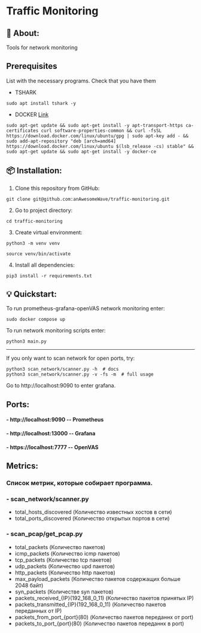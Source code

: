 # Traffic Monitoring



## 📖 About:
Tools for network monitoring

## Prerequisites
List with the necessary programs.
Check that you have them
 - TSHARK 

```sudo apt install tshark -y```

 - DOCKER [Link](https://docs.docker.com/engine/install/ubuntu/#install-using-the-repository)

``` sudo apt-get update && sudo apt-get install -y apt-transport-https ca-certificates curl software-properties-common && curl -fsSL https://download.docker.com/linux/ubuntu/gpg | sudo apt-key add - && sudo add-apt-repository "deb [arch=amd64] https://download.docker.com/linux/ubuntu $(lsb_release -cs) stable" && sudo apt-get update && sudo apt-get install -y docker-ce ```

## 📦 Installation:
1. Clone this repository from GitHub:

```
git clone git@github.com:anAwesomeWave/traffic-monitoring.git
```

2. Go to project directory:

```
cd traffic-monitoring
```
3. Create virtual environment:
```
python3 -m venv venv

source venv/bin/activate
```
4. Install all dependencies:

```
pip3 install -r requirements.txt
```

## 💡 Quickstart:
To run prometheus-grafana-openVAS network monitoring enter:
```
sudo docker compose up
```
To run network monitoring scripts enter:
```
python3 main.py
```

-------
If you only want to scan network for open ports, try:
```
python3 scan_network/scanner.py -h  # docs
python3 scan_network/scanner.py -v -fs -m  # full usage

```

Go to http://localhost:9090 to enter grafana.



## Ports:

#### - http://localhost:9090  -- Prometheus
#### - http://localhost:13000 -- Grafana
#### - https://localhost:7777 -- OpenVAS


## Metrics:
### Список метрик, которые собирает программа.
### - scan_network/scanner.py
- total_hosts_discovered (Количество известных хостов в сети)
- total_ports_discovered (Количество открытых портов в сети)
### - scan_pcap/get_pcap.py
- total_packets (Количество пакетов)
- icmp_packets (Количество icmp пакетов)
- tcp_packets (Количество tcp пакетов)
- udp_packets (Количество upd пакетов)
- http_packets (Количество http пакетов)
- max_payload_packets (Количество пакетов содержащих больше 2048 байт)
- syn_packets (Количестве syn пакетов)
- packets_received_{IP}(192_168_0_11) (Количество пакетов принятых IP)
- packets_transmitted_{IP}(192_168_0_11) (Количество пакетов переданных от IP)
- packets_from_port_{port}(80) (Количество пакетов переданнх от port)
- packets_to_port_{port}(80) (Количество пакетов переданнх в port)